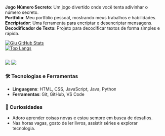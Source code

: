 **Jogo Número Secreto**: Um jogo divertido onde você tenta adivinhar o número secreto.  
**Portfólio**: Meu portfólio pessoal, mostrando meus trabalhos e habilidades.  
**Encriptador**: Uma ferramenta para encriptar e desencriptar mensagens.  
**Decodificador de Texto**: Projeto para decodificar textos de forma simples e rápida.  

[![Giu GitHub Stats](https://github-readme-stats.vercel.app/api?username=jose0891&theme=radical)](https://github.com/jose0891)  
[![Top Langs](https://github-readme-stats.vercel.app/api/top-langs/?username=jose0891&show_icons=true&theme=radical)](https://github.com/jose0891)  

##  

<div>
  <a href="mailto:seu-email-aqui@gmail.com"><img src="https://img.shields.io/badge/-Gmail-%23333?style=for-the-badge&logo=gmail&logoColor=white" target="_blank"></a>
  <a href="https://www.linkedin.com/in/seu-perfil-aqui" target="_blank"><img src="https://img.shields.io/badge/-LinkedIn-%230077B5?style=for-the-badge&logo=linkedin&logoColor=white" target="_blank"></a>
</div>

### 🛠️ Tecnologias e Ferramentas

- **Linguagens**: HTML, CSS, JavaScript, Java, Python  
- **Ferramentas**: Git, GitHub, VS Code  

### 🌟 Curiosidades

- Adoro aprender coisas novas e estou sempre em busca de desafios.  
- Nas horas vagas, gosto de ler livros, assistir séries e explorar tecnologia.  

